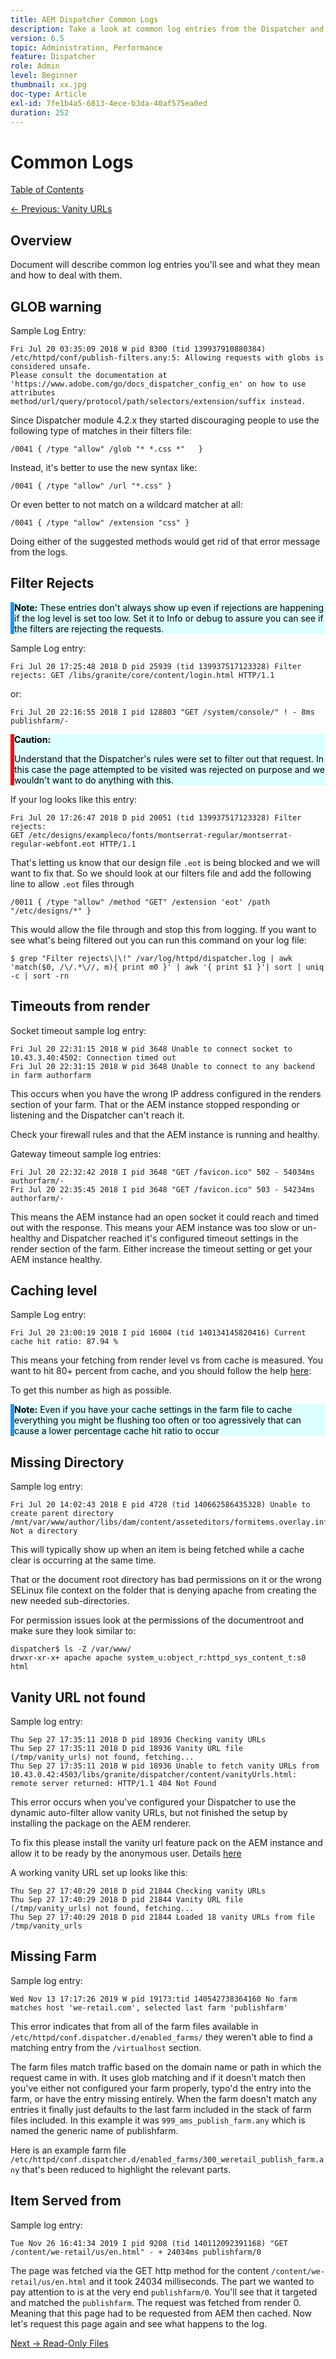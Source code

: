```yaml
---
title: AEM Dispatcher Common Logs
description: Take a look at common log entries from the Dispatcher and learning what they mean and how to address them.
version: 6.5
topic: Administration, Performance
feature: Dispatcher
role: Admin
level: Beginner
thumbnail: xx.jpg
doc-type: Article
exl-id: 7fe1b4a5-6813-4ece-b3da-40af575ea0ed
duration: 252
---
```

# Common Logs

[Table of Contents](./overview.md)

[<- Previous: Vanity URLs](./disp-vanity-url.md)

## Overview

Document will describe common log entries you'll see and what they mean and how to deal with them.

## GLOB warning

Sample Log Entry:

```
Fri Jul 20 03:35:09 2018 W pid 8300 (tid 139937910880384) /etc/httpd/conf/publish-filters.any:5: Allowing requests with globs is considered unsafe.
Please consult the documentation at 'https://www.adobe.com/go/docs_dispatcher_config_en' on how to use attributes 
method/url/query/protocol/path/selectors/extension/suffix instead.
```

Since Dispatcher module 4.2.x they started discouraging people to use the following type of matches in their filters file:

```
/0041 { /type "allow" /glob "* *.css *"   }
```

Instead, it's better to use the new syntax like:

```
/0041 { /type "allow" /url "*.css" }
```

Or even better to not match on a wildcard matcher at all:

```
/0041 { /type "allow" /extension "css" }
```

Doing either of the suggested methods would get rid of that error message from the logs.

## Filter Rejects


<div style="color: #000;border-left: 6px solid #2196F3;background-color:#ddffff;"><b>Note:</b>
These entries don't always show up even if rejections are happening if the log level is set too low. Set it to Info or debug to assure you can see if the filters are rejecting the requests.
</div>

Sample Log entry:

```
Fri Jul 20 17:25:48 2018 D pid 25939 (tid 139937517123328) Filter rejects: GET /libs/granite/core/content/login.html HTTP/1.1
```

or:

```
Fri Jul 20 22:16:55 2018 I pid 128803 "GET /system/console/" ! - 8ms publishfarm/-
```

<div style="color: #000;border-left: 6px solid red;background-color:#ddffff;"><b>Caution:</b>

Understand that the Dispatcher's rules were set to filter out that request. In this case the page attempted to be visited was rejected on purpose and we wouldn't want to do anything with this.
</div>

If your log looks like this entry:

```
Fri Jul 20 17:26:47 2018 D pid 20051 (tid 139937517123328) Filter rejects: 
GET /etc/designs/exampleco/fonts/montserrat-regular/montserrat-regular-webfont.eot HTTP/1.1
```

That's letting us know that our design file `.eot` is being blocked and we will want to fix that.
So we should look at our filters file and add the following line to allow `.eot` files through

```
/0011 { /type "allow" /method "GET" /extension 'eot' /path "/etc/designs/*" }
```

This would allow the file through and stop this from logging.
If you want to see what's being filtered out you can run this command on your log file:

```
$ grep "Filter rejects\|\!" /var/log/httpd/dispatcher.log | awk 'match($0, /\/.*\//, m){ print m0 }' | awk '{ print $1 }'| sort | uniq -c | sort -rn
```

## Timeouts from render

Socket timeout sample log entry:

```
Fri Jul 20 22:31:15 2018 W pid 3648 Unable to connect socket to 10.43.3.40:4502: Connection timed out 
Fri Jul 20 22:31:15 2018 W pid 3648 Unable to connect to any backend in farm authorfarm
```

This occurs when you have the wrong IP address configured in the renders section of your farm. That or the AEM instance stopped responding or listening and the Dispatcher can't reach it.

Check your firewall rules and that the AEM instance is running and healthy.

Gateway timeout sample log entries:

```
Fri Jul 20 22:32:42 2018 I pid 3648 "GET /favicon.ico" 502 - 54034ms authorfarm/- 
Fri Jul 20 22:35:45 2018 I pid 3648 "GET /favicon.ico" 503 - 54234ms authorfarm/-
```

This means the AEM instance had an open socket it could reach and timed out with the response. This means your AEM instance was too slow or un-healthy and Dispatcher reached it's configured timeout settings in the render section of the farm. Either increase the timeout setting or get your AEM instance healthy.

## Caching level

Sample Log entry:

```
Fri Jul 20 23:00:19 2018 I pid 16004 (tid 140134145820416) Current cache hit ratio: 87.94 %
```

This means your fetching from render level vs from cache is measured. You want to hit 80+ percent from cache, and you should follow the help [here](https://experienceleague.adobe.com/docs/experience-cloud-kcs/kbarticles/KA-17458.html%3Flang%3Den):

To get this number as high as possible.

<div style="color: #000;border-left: 6px solid #2196F3;background-color:#ddffff;"><b>Note:</b>
Even if you have your cache settings in the farm file to cache everything you might be flushing too often or too agressively that can cause a lower percentage cache hit ratio to occur
</div>

## Missing Directory

Sample log entry:

```
Fri Jul 20 14:02:43 2018 E pid 4728 (tid 140662586435328) Unable to create parent directory /mnt/var/www/author/libs/dam/content/asseteditors/formitems.overlay.infinity.json/application: Not a directory
```

This will typically show up when an item is being fetched while a cache clear is occurring at the same time.

That or the document root directory has bad permissions on it or the wrong SELinux file context on the folder that is denying apache from creating the new needed sub-directories.

For permission issues look at the permissions of the documentroot and make sure they look similar to:

```
dispatcher$ ls -Z /var/www/
drwxr-xr-x+ apache apache system_u:object_r:httpd_sys_content_t:s0 html
```

## Vanity URL not found

Sample log entry:

```
Thu Sep 27 17:35:11 2018 D pid 18936 Checking vanity URLs 
Thu Sep 27 17:35:11 2018 D pid 18936 Vanity URL file (/tmp/vanity_urls) not found, fetching... 
Thu Sep 27 17:35:11 2018 W pid 18936 Unable to fetch vanity URLs from 10.43.0.42:4503/libs/granite/dispatcher/content/vanityUrls.html: remote server returned: HTTP/1.1 404 Not Found
```

This error occurs when you've configured your Dispatcher to use the dynamic auto-filter allow vanity URLs, but not finished the setup by installing the package on the AEM renderer.

To fix this please install the vanity url feature pack on the AEM instance and allow it to be ready by the anonymous user. Details [here](https://experienceleague.adobe.com/docs/experience-cloud-kcs/kbarticles/KA-17463.html%3Flang%3Den)

A working vanity URL set up looks like this:

```
Thu Sep 27 17:40:29 2018 D pid 21844 Checking vanity URLs 
Thu Sep 27 17:40:29 2018 D pid 21844 Vanity URL file (/tmp/vanity_urls) not found, fetching... 
Thu Sep 27 17:40:29 2018 D pid 21844 Loaded 18 vanity URLs from file /tmp/vanity_urls
```

## Missing Farm

Sample log entry:

```
Wed Nov 13 17:17:26 2019 W pid 19173:tid 140542738364160 No farm matches host 'we-retail.com', selected last farm 'publishfarm'
```

This error indicates that from all of the farm files available in `/etc/httpd/conf.dispatcher.d/enabled_farms/` they weren't able to find a matching entry from the `/virtualhost` section.

The farm files match traffic based on the domain name or path in which the request came in with. It uses glob matching and if it doesn't match then you've either not configured your farm properly, typo'd the entry into the farm, or have the entry missing entirely. When the farm doesn't match any entries it finally just defaults to the last farm included in the stack of farm files included. In this example it was `999_ams_publish_farm.any` which is named the generic name of publishfarm.

Here is an example farm file `/etc/httpd/conf.dispatcher.d/enabled_farms/300_weretail_publish_farm.any` that's been reduced to highlight the relevant parts.

## Item Served from

Sample log entry:

```
Tue Nov 26 16:41:34 2019 I pid 9208 (tid 140112092391168) "GET /content/we-retail/us/en.html" - + 24034ms publishfarm/0
```

The page was fetched via the GET http method for the content `/content/we-retail/us/en.html` and it took 24034 milliseconds. The part we wanted to pay attention to is at the very end `publishfarm/0`. You'll see that it targeted and matched the `publishfarm`. The request was fetched from render 0. Meaning that this page had to be requested from AEM then cached. Now let's request this page again and see what happens to the log.

[Next -> Read-Only Files](./immutable-files.md)
